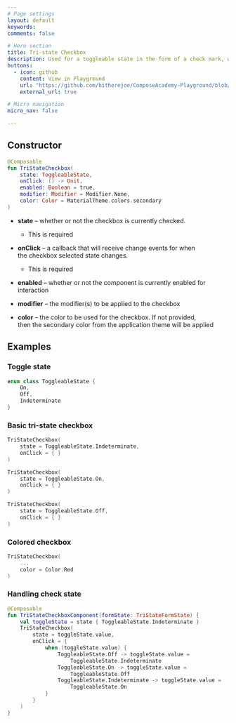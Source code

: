 ```yaml
---
# Page settings
layout: default
keywords:
comments: false

# Hero section
title: Tri-state Checkbox
description: Used for a toggleable state in the form of a check mark, with the addition of an intermediate checked state
buttons:
  - icon: github
    content: View in Playground
    url: "https://github.com/hitherejoe/ComposeAcademy-Playground/blob/master/app/src/main/java/co/joebirch/composeplayground/material/triStateCheckbox.kt"
    external_url: true

# Micro navigation
micro_nav: false

---
```


## Constructor

```kotlin
@Composable
fun TriStateCheckbox(
    state: ToggleableState,
    onClick: () -> Unit,
    enabled: Boolean = true,
    modifier: Modifier = Modifier.None,
    color: Color = MaterialTheme.colors.secondary
)
```

* **state** – whether or not the checkbox is currently checked. 
  * This is required

* **onClick** – a callback that will receive change events for when  
the checkbox selected state changes. 
  * This is required

* **enabled** – whether or not the component is currently enabled for interaction

* **modifier** – the modifier(s) to be applied to the checkbox

* **color** – the color to be used for the checkbox. If not provided,  
then the secondary color from the application theme will be applied

## Examples

### Toggle state

```kotlin
enum class ToggleableState {
    On,
    Off,
    Indeterminate
}
```

### Basic tri-state checkbox

```kotlin
TriStateCheckbox(
    state = ToggleableState.Indeterminate,
    onClick = { }
)
```

```kotlin
TriStateCheckbox(
    state = ToggleableState.On,
    onClick = { }
)
```

```kotlin
TriStateCheckbox(
    state = ToggleableState.Off,
    onClick = { }
)
```

### Colored checkbox

```kotlin
TriStateCheckbox(
    ...
    color = Color.Red
)
```

### Handling check state

```kotlin
@Composable
fun TriStateCheckboxComponent(formState: TriStateFormState) {
    val toggleState = state { ToggleableState.Indeterminate }
    TriStateCheckbox(
        state = toggleState.value,
        onClick = {
            when (toggleState.value) {
                ToggleableState.Off -> toggleState.value = 
                    ToggleableState.Indeterminate
                ToggleableState.On -> toggleState.value = 
                    ToggleableState.Off
                ToggleableState.Indeterminate -> toggleState.value = 
                    ToggleableState.On
            }
        }
    )
}
```
